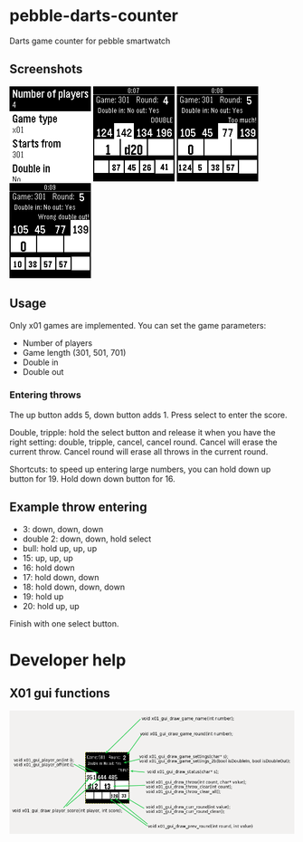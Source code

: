 # pebble-darts-counter
Darts game counter for pebble smartwatch

## Screenshots

![Game menu](https://raw.githubusercontent.com/vassdoki/pebble-darts-counter/master/pebble_screenshot_a_menu.png)
![Game screen 1](https://raw.githubusercontent.com/vassdoki/pebble-darts-counter/master/pebble_screenshot_b_throws.png)
![Game screen 2](https://raw.githubusercontent.com/vassdoki/pebble-darts-counter/master/pebble_screenshot_c_wrong_throw.png)
![Game screen 3](https://raw.githubusercontent.com/vassdoki/pebble-darts-counter/master/pebble_screenshot_wrong_double_out.png)


## Usage

Only x01 games are implemented. You can set the game parameters:

 * Number of players
 * Game length (301, 501, 701)
 * Double in
 * Double out

### Entering throws

The up button adds 5, down button adds 1. Press select to enter the score.

Double, tripple: hold the select button and release it when you have the
right setting: double, tripple, cancel, cancel round. Cancel will erase the current throw. Cancel round will
erase all throws in the current round.

Shortcuts: to speed up entering large numbers, you can hold down up button for 19.
Hold down down button for 16.

## Example throw entering

* 3: down, down, down
* double 2: down, down, hold select
* bull: hold up, up, up
* 15: up, up, up
* 16: hold down
* 17: hold down, down
* 18: hold down, down, down
* 19: hold up
* 20: hold up, up

Finish with one select button.

# Developer help

## X01 gui functions

![Game screen 2](https://raw.githubusercontent.com/vassdoki/pebble-darts-counter/master/x01_gui_h_guide.png)

